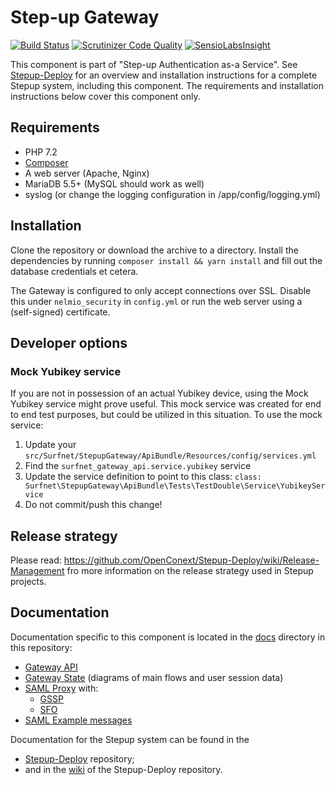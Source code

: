 Step-up Gateway
===============

[![Build Status](https://github.com/OpenConext/Stepup-Gateway/workflows/test-integration/badge.svg)](https://travis-ci.org/OpenConext/Stepup-Gateway) [![Scrutinizer Code Quality](https://scrutinizer-ci.com/g/OpenConext/Stepup-Gateway/badges/quality-score.png?b=develop)](https://scrutinizer-ci.com/g/OpenConext/Stepup-Gateway/?branch=develop) [![SensioLabsInsight](https://insight.sensiolabs.com/projects/6204fffb-6333-4f78-9620-5a5bb09dfab2/mini.png)](https://insight.sensiolabs.com/projects/6204fffb-6333-4f78-9620-5a5bb09dfab2)

This component is part of "Step-up Authentication as-a Service". See [Stepup-Deploy](https://github.com/OpenConext/Stepup-Deploy) for an overview and installation instructions for a complete Stepup system, including this component. The requirements and installation instructions below cover this component only.

## Requirements

 * PHP 7.2
 * [Composer](https://getcomposer.org/)
 * A web server (Apache, Nginx)
 * MariaDB 5.5+ (MySQL should work as well)
 * syslog (or change the logging configuration in /app/config/logging.yml)

## Installation

Clone the repository or download the archive to a directory. Install the dependencies by running `composer install && yarn install` and fill out the database credentials et cetera.

The Gateway is configured to only accept connections over SSL. Disable this under `nelmio_security` in `config.yml` or run the web server using a (self-signed) certificate.

## Developer options

### Mock Yubikey service
If you are not in possession of an actual Yubikey device, using the Mock Yubikey service might prove useful. This
mock service was created for end to end test purposes, but could be utilized in this situation. To use the mock service:

1. Update your `src/Surfnet/StepupGateway/ApiBundle/Resources/config/services.yml`
2. Find the `surfnet_gateway_api.service.yubikey` service
3. Update the service definition to point to this class: `class: Surfnet\StepupGateway\ApiBundle\Tests\TestDouble\Service\YubikeyService` 
4. Do not commit/push this change!

## Release strategy
Please read: https://github.com/OpenConext/Stepup-Deploy/wiki/Release-Management fro more information on the release strategy used in Stepup projects.

## Documentation

Documentation specific to this component is located in the [docs](./docs) directory in this repository:
- [Gateway API](./docs/GatewayAPI.md)
- [Gateway State](./docs/GatewayState.md) (diagrams of main flows and user session data)
- [SAML Proxy](./docs/SAMLProxy.md) with:
  - [GSSP](./docs/GSSP.md)
  - [SFO](./docs/SFO.md)
- [SAML Example messages](./docs/ExampleSAMLMessages.md)

Documentation for the Stepup system can be found in the
- [Stepup-Deploy](https://github.com/OpenConext/Stepup-Deploy) repository;
- and in the [wiki](https://github.com/OpenConext/Stepup-Deploy/wiki) of the Stepup-Deploy repository.
